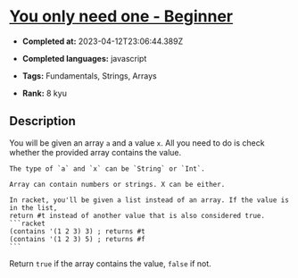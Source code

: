 # [You only need one - Beginner](https://www.codewars.com/kata/57cc975ed542d3148f00015b)

- **Completed at:** 2023-04-12T23:06:44.389Z

- **Completed languages:** javascript

- **Tags:** Fundamentals, Strings, Arrays

- **Rank:** 8 kyu

## Description

You will be given an array `a` and a value `x`. All you need to do is check whether the provided array contains the value.

~~~if:swift
The type of `a` and `x` can be `String` or `Int`.
~~~
~~~if-not:swift
Array can contain numbers or strings. X can be either.
~~~
~~~if:racket
In racket, you'll be given a list instead of an array. If the value is in the list,
return #t instead of another value that is also considered true.
```racket
(contains '(1 2 3) 3) ; returns #t
(contains '(1 2 3) 5) ; returns #f
```
~~~

Return `true` if the array contains the value, `false` if not. 